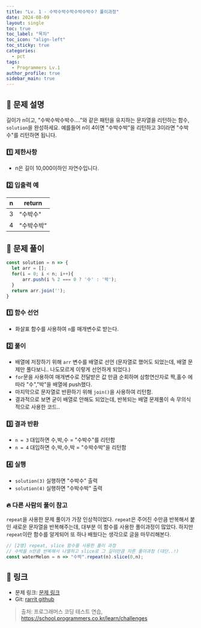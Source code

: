 ```yaml
---
title: "Lv. 1 - 수박수박수박수박수박수? 풀이과정"
date: 2024-08-09
layout: single
toc: true
toc_label: "목차"
toc_icon: "align-left"
toc_sticky: true
categories:
  - pct
tags:
  - Programmers Lv.1
author_profile: true
sidebar_main: true
---
```


## :ledger: 문제 설명

길이가 n이고, "수박수박수박수...."와 같은 패턴을 유지하는 문자열을 리턴하는 함수, `solution`을 완성하세요. 예를들어 n이 4이면 "수박수박"을 리턴하고 3이라면 "수박수"를 리턴하면 됩니다.

### :one: 제한사항

- n은 길이 10,000이하인 자연수입니다.

### :two: 입출력 예

| n              | return |
| ------------------ | ------ |
|3 |	"수박수" |
|4 |	"수박수박" |


## :ledger: 문제 풀이

```javascript
const solution = n => {
  let arr = [];
  for(i = 0; i < n; i++){
      arr.push(i % 2 === 0 ? '수' : '박');
  }
  return arr.join('');
}

```

### :one: 함수 선언

- 화살표 함수를 사용하여 `n`를 매개변수로 받는다.

### :two: 풀이

- 배열에 저장하기 위해 `arr` 변수를 배열로 선언 (문자열로 했어도 되었는데, 배열 문제만 풀다보니.. 나도모르게 이렇게 선언하게 되었다.)
- `for`문을 사용하여 매개변수로 전달받은 값 만큼 순회하며 삼항연산자로 짝,홀수 에 따라 "수","박"을 배열에 push했다.
- 마지막으로 문자열로 반환하기 위해 `join()`을 사용하여 리턴함.
- 결과적으로 보면 굳이 배열로 안해도 되었는데, 반복되는 배열 문제풀이 속 무의식적으로 사용한 코드..

### :three: 결과 반환

- `n = 3` 대입하면 수,박,수 = "수박수"를 리턴함
- `n = 4` 대입하면 수,박,수,박 = "수박수박"을 리턴함

### :four: 실행

- `solution(3)` 실행하면 "수박수" 출력
- `solution(4)` 실행하면 "수박수박" 출력

### :fire: 다른 사람의 풀이 참고
`repeat`을 사용한 문제 풀이가 가장 인상적이었다. `repeat`은 주어진 수만큼 반복해서 붙인 새로운 문자열을 반복해주는데, 대부분 이 함수를 사용한 풀이과정이 많았다. 하지만 `repeat`이란 함수를 알게되어 또 하나 배웠다는 생각으로 글을 마무리해본다.

```javascript
// [2명] repeat, slice 함수를 사용한 풀이 과정
// 수박을 n만큼 반복해서 나열하고 slice로 그 길이만큼 자른 풀이과정 (대단..!)
const waterMelon = n => "수박".repeat(n).slice(0,n);
```

## :link: 링크

- 문제 링크: [문제 링크](https://school.programmers.co.kr/learn/courses/30/lessons/12922) 
- Git: [rarrit github](https://github.com/rarrit/programmers-coding-test/tree/main/%ED%94%84%EB%A1%9C%EA%B7%B8%EB%9E%98%EB%A8%B8%EC%8A%A4/1/12922.%E2%80%85%EC%88%98%EB%B0%95%EC%88%98%EB%B0%95%EC%88%98%EB%B0%95%EC%88%98%EB%B0%95%EC%88%98%EB%B0%95%EC%88%98%EF%BC%9F)

> 출처: 프로그래머스 코딩 테스트 연습, https://school.programmers.co.kr/learn/challenges

